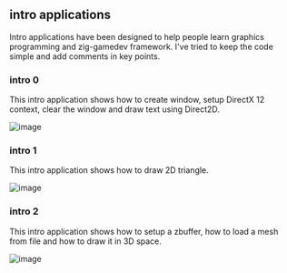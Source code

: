 ## intro applications

Intro applications have been designed to help people learn graphics programming and zig-gamedev framework. I've tried to keep the code simple and add comments in key points.

### intro 0

This intro application shows how to create window, setup DirectX 12 context, clear the window and draw text using Direct2D.

![image](screenshot0.png)

### intro 1

This intro application shows how to draw 2D triangle.

![image](screenshot1.png)

### intro 2

This intro application shows how to setup a zbuffer, how to load a mesh from file and how to draw it in 3D space.

![image](screenshot2.png)
